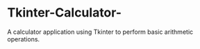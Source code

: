 # Tkinter-Calculator-
A calculator application using Tkinter to perform basic arithmetic operations.
